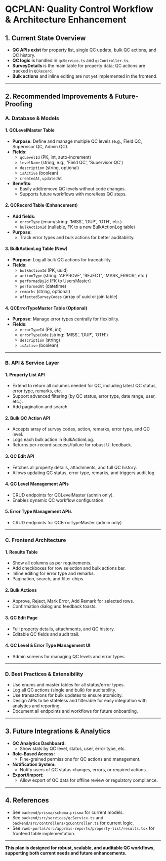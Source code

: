 # QCPLAN: Quality Control Workflow & Architecture Enhancement

## 1. **Current State Overview**

- **QC APIs exist** for property list, single QC update, bulk QC actions, and QC history.
- **QC logic** is handled in `qcService.ts` and `qcController.ts`.
- **SurveyDetails** is the main table for property data; QC actions are tracked in `QCRecord`.
- **Bulk actions** and inline editing are not yet implemented in the frontend.

---

## 2. **Recommended Improvements & Future-Proofing**

### **A. Database & Models**

#### 1. **QCLevelMaster Table**

- **Purpose:** Define and manage multiple QC levels (e.g., Field QC, Supervisor QC, Admin QC).
- **Fields:**
  - `qcLevelId` (PK, int, auto-increment)
  - `levelName` (string, e.g., 'Field QC', 'Supervisor QC')
  - `description` (string, optional)
  - `isActive` (boolean)
  - `createdAt`, `updatedAt`
- **Benefits:**
  - Easily add/remove QC levels without code changes.
  - Supports future workflows with more/less QC steps.

#### 2. **QCRecord Table (Enhancement)**

- **Add fields:**
  - `errorType` (enum/string: 'MISS', 'DUP', 'OTH', etc.)
  - `bulkActionId` (nullable, FK to a new BulkActionLog table)
- **Purpose:**
  - Track error types and bulk actions for better auditability.

#### 3. **BulkActionLog Table (New)**

- **Purpose:** Log all bulk QC actions for traceability.
- **Fields:**
  - `bulkActionId` (PK, uuid)
  - `actionType` (string: 'APPROVE', 'REJECT', 'MARK_ERROR', etc.)
  - `performedById` (FK to UsersMaster)
  - `performedAt` (datetime)
  - `remarks` (string, optional)
  - `affectedSurveyCodes` (array of uuid or join table)

#### 4. **QCErrorTypeMaster Table (Optional)**

- **Purpose:** Manage error types centrally for flexibility.
- **Fields:**
  - `errorTypeId` (PK, int)
  - `errorTypeCode` (string: 'MISS', 'DUP', 'OTH')
  - `description` (string)
  - `isActive` (boolean)

---

### **B. API & Service Layer**

#### 1. **Property List API**

- Extend to return all columns needed for QC, including latest QC status, error type, remarks, etc.
- Support advanced filtering (by QC status, error type, date range, user, etc.).
- Add pagination and search.

#### 2. **Bulk QC Action API**

- Accepts array of survey codes, action, remarks, error type, and QC level.
- Logs each bulk action in BulkActionLog.
- Returns per-record success/failure for robust UI feedback.

#### 3. **QC Edit API**

- Fetches all property details, attachments, and full QC history.
- Allows updating QC status, error type, remarks, and triggers audit log.

#### 4. **QC Level Management APIs**

- CRUD endpoints for QCLevelMaster (admin only).
- Enables dynamic QC workflow configuration.

#### 5. **Error Type Management APIs**

- CRUD endpoints for QCErrorTypeMaster (admin only).

---

### **C. Frontend Architecture**

#### 1. **Results Table**

- Show all columns as per requirements.
- Add checkboxes for row selection and bulk actions bar.
- Inline editing for error type and remarks.
- Pagination, search, and filter chips.

#### 2. **Bulk Actions**

- Approve, Reject, Mark Error, Add Remark for selected rows.
- Confirmation dialog and feedback toasts.

#### 3. **QC Edit Page**

- Full property details, attachments, and QC history.
- Editable QC fields and audit trail.

#### 4. **QC Level & Error Type Management UI**

- Admin screens for managing QC levels and error types.

---

### **D. Best Practices & Extensibility**

- Use enums and master tables for all status/error types.
- Log all QC actions (single and bulk) for auditability.
- Use transactions for bulk updates to ensure atomicity.
- Design APIs to be stateless and filterable for easy integration with analytics and reporting.
- Document all endpoints and workflows for future onboarding.

---

## 3. **Future Integrations & Analytics**

- **QC Analytics Dashboard:**
  - Show stats by QC level, status, user, error type, etc.
- **Role-Based Access:**
  - Fine-grained permissions for QC actions and management.
- **Notification System:**
  - Notify users of QC status changes, errors, or required actions.
- **Export/Import:**
  - Allow export of QC data for offline review or regulatory compliance.

---

## 4. **References**

- See `backend/prisma/schema.prisma` for current models.
- See `backend/src/services/qcService.ts` and `backend/src/controllers/qcController.ts` for current logic.
- See `/web-portal/src/app/mis-reports/property-list/results.tsx` for frontend table implementation.

---

**This plan is designed for robust, scalable, and auditable QC workflows, supporting both current needs and future enhancements.**
